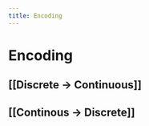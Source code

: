 ```yaml
---
title: Encoding
---
```


# Encoding

## [[Discrete -> Continuous]]

## [[Continous -> Discrete]]


































































